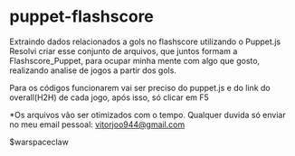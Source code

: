 # puppet-flashscore
Extraindo dados relacionados a gols no flashscore utilizando o Puppet.js
Resolvi criar esse conjunto de arquivos, que juntos formam a Flashscore_Puppet, para ocupar minha mente com algo que gosto, realizando analise de jogos a partir dos gols.

Para os códigos funcionarem vai ser preciso do puppet.js e do link do overall(H2H) de cada jogo, após isso, só clicar em F5

*Os arquivos vão ser otimizados com o tempo. Qualquer duvida só enviar no meu email pessoal: vitorjoo944@gmail.com


$warspaceclaw
